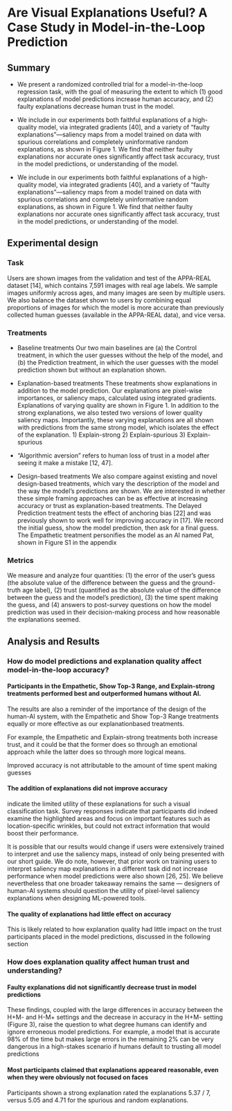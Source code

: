 # Are Visual Explanations Useful? A Case Study in Model-in-the-Loop Prediction

## Summary

- We present a randomized controlled trial for a model-in-the-loop regression task,
with the goal of measuring the extent to which (1) good explanations of model
predictions increase human accuracy, and (2) faulty explanations decrease human
trust in the model.

- We include in our experiments both faithful explanations of a
high-quality model, via integrated gradients [40], and a variety of “faulty explanations”—saliency
maps from a model trained on data with spurious correlations and completely uninformative random
explanations, as shown in Figure 1. We find that neither faulty explanations nor accurate ones
significantly affect task accuracy, trust in the model predictions, or understanding of the model.

- We include in our experiments both faithful explanations of a
high-quality model, via integrated gradients [40], and a variety of “faulty explanations”—saliency
maps from a model trained on data with spurious correlations and completely uninformative random
explanations, as shown in Figure 1. We find that neither faulty explanations nor accurate ones
significantly affect task accuracy, trust in the model predictions, or understanding of the model.

## Experimental design
### Task
Users are shown images from the validation and test of the APPA-REAL dataset [14], which contains
7,591 images with real age labels. We sample images uniformly across ages, and many images are
seen by multiple users. We also balance the dataset shown to users by combining equal proportions
of images for which the model is more accurate than previously collected human guesses (available
in the APPA-REAL data), and vice versa. 
### Treatments
- Baseline treatments Our two main baselines are (a) the Control treatment, in which the user
guesses without the help of the model, and (b) the Prediction treatment, in which the user guesses
with the model prediction shown but without an explanation shown.

- Explanation-based treatments These treatments show explanations in addition to the model
prediction. Our explanations are pixel-wise importances, or saliency maps, calculated using integrated
gradients. Explanations of varying quality are shown in Figure 1. In addition to the strong explanations, we also
tested two versions of lower quality saliency maps. Importantly, these varying explanations are all
shown with predictions from the same strong model, which isolates the effect of the explanation. 1) Explain-strong 2) Explain-spurious 3) Explain-spurious

- “Algorithmic aversion” refers to human loss of trust in a model after seeing it make a mistake [12, 47].

- Design-based treatments We also compare against existing and novel design-based treatments,
which vary the description of the model and the way the model’s predictions are shown. We are
interested in whether these simple framing approaches can be as effective at increasing accuracy or
trust as explanation-based treatments. The Delayed Prediction treatment tests the effect of anchoring
bias [22] and was previously shown to work well for improving accuracy in [17]. We record the initial
guess, show the model prediction, then ask for a final guess. The Empathetic treatment personifies
the model as an AI named Pat, shown in Figure S1 in the appendix

### Metrics
We measure and analyze four quantities: (1) the error of the user’s guess (the absolute value of the
difference between the guess and the ground-truth age label), (2) trust (quantified as the absolute
value of the difference between the guess and the model’s prediction), (3) the time spent making
the guess, and (4) answers to post-survey questions on how the model prediction was used in their
decision-making process and how reasonable the explanations seemed. 

## Analysis and Results
### How do model predictions and explanation quality affect model-in-the-loop accuracy?
#### Participants in the Empathetic, Show Top-3 Range, and Explain-strong treatments performed best and outperformed humans without AI.

The results are also a reminder of the importance of the design of the human-AI system, with
the Empathetic and Show Top-3 Range treatments equally or more effective as our explanationbased treatments. 

For example, the Empathetic
and Explain-strong treatments both increase trust, and it could be that the former does so through an
emotional approach while the latter does so through more logical means.

Improved accuracy is not attributable to the amount of time spent making guesses

#### The addition of explanations did not improve accuracy

indicate the limited utility of these explanations for
such a visual classification task. Survey responses indicate that participants did indeed examine the
highlighted areas and focus on important features such as location-specific wrinkles, but could not
extract information that would boost their performance.

It is possible that our results would change if users were extensively trained to interpret and use the
saliency maps, instead of only being presented with our short guide. We do note, however, that prior
work on training users to interpret saliency map explanations in a different task did not increase
performance when model predictions were also shown [26, 25]. We believe nevertheless that one
broader takeaway remains the same — designers of human-AI systems should question the utility of
pixel-level saliency explanations when designing ML-powered tools.

#### The quality of explanations had little effect on accuracy
This is likely related to how explanation quality had little
impact on the trust participants placed in the model predictions, discussed in the following section

### How does explanation quality affect human trust and understanding?
#### Faulty explanations did not significantly decrease trust in model predictions

These findings, coupled with the large differences in accuracy between the H+M- and H-M+ settings
and the decrease in accuracy in the H+M- setting (Figure 3), raise the question to what degree humans
can identify and ignore erroneous model predictions. For example, a model that is accurate 98% of
the time but makes large errors in the remaining 2% can be very dangerous in a high-stakes scenario
if humans default to trusting all model predictions

#### Most participants claimed that explanations appeared reasonable, even when they were obviously not focused on faces

Participants shown a strong explanation rated the explanations 5.37 / 7,
versus 5.05 and 4.71 for the spurious and random explanations.
